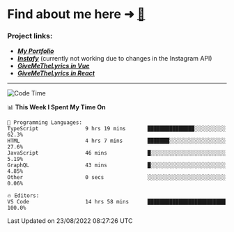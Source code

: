 # Find about me here ➜ [🧑](https://pauabella.dev)

### Project links:
- ***[My Portfolio](https://pauabella.dev)***
- ***[Instafy](https://instafy.me)*** (currently not working due to changes in the Instagram API)
- ***[GiveMeTheLyrics in Vue](https://lyrics.pauabella.dev)***
- ***[GiveMeTheLyrics in React](https://pauabella.dev/GiveMeTheLyrics)***

---
<!--START_SECTION:waka-->
![Code Time](http://img.shields.io/badge/Code%20Time-1%2C378%20hrs%2035%20mins-blue)

📊 **This Week I Spent My Time On** 

```text
💬 Programming Languages: 
TypeScript               9 hrs 19 mins       ███████████████░░░░░░░░░░   62.3% 
HTML                     4 hrs 7 mins        ███████░░░░░░░░░░░░░░░░░░   27.6% 
JavaScript               46 mins             █░░░░░░░░░░░░░░░░░░░░░░░░   5.19% 
GraphQL                  43 mins             █░░░░░░░░░░░░░░░░░░░░░░░░   4.85% 
Other                    0 secs              ░░░░░░░░░░░░░░░░░░░░░░░░░   0.06%

🔥 Editors: 
VS Code                  14 hrs 58 mins      █████████████████████████   100.0%

```


 Last Updated on 23/08/2022 08:27:26 UTC
<!--END_SECTION:waka-->
